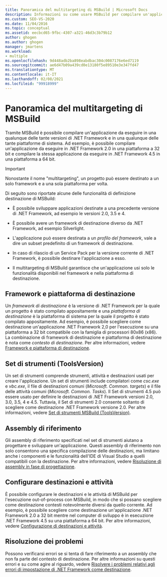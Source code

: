 ```yaml
---
title: Panoramica del multitargeting di MSBuild | Microsoft Docs
description: Informazioni su come usare MSBuild per compilare un'applicazione da eseguire in una qualsiasi delle diverse versioni del .NET Framework e in una qualsiasi delle diverse piattaforme di sistema.
ms.custom: SEO-VS-2020
ms.date: 11/04/2016
ms.topic: conceptual
ms.assetid: eecbcd65-9fbc-4307-a321-46d3c3b79b12
author: ghogen
ms.author: ghogen
manager: jmartens
ms.workload:
- multiple
ms.openlocfilehash: 9d448adb2ba898eabdbac304c0087176e6ed7119
ms.sourcegitcommit: ae6d47b09a439cd0e13180f5e89510e3e347fd47
ms.translationtype: MT
ms.contentlocale: it-IT
ms.lasthandoff: 02/08/2021
ms.locfileid: "99918999"
---
```

# <a name="msbuild-multitargeting-overview"></a>Panoramica del multitargeting di MSBuild

Tramite MSBuild è possibile compilare un'applicazione da eseguire in una qualunque delle tante versioni di .NET Framework e in una qualunque delle tante piattaforme di sistema. Ad esempio, è possibile compilare un'applicazione da eseguire in .NET Framework 2.0 in una piattaforma a 32 bit e compilare la stessa applicazione da eseguire in .NET Framework 4.5 in una piattaforma a 64 bit.

> [!IMPORTANT]
> Nonostante il nome "multitargeting", un progetto può essere destinato a un solo framework e a una sola piattaforma per volta.

 Di seguito sono riportate alcune delle funzionalità di definizione destinazione di MSBuild:

- È possibile sviluppare applicazioni destinate a una precedente versione di .NET Framework, ad esempio le versioni 2.0, 3.5 e 4.

- È possibile avere un framework di destinazione diverso da .NET Framework, ad esempio Silverlight.

- L'applicazione può essere destinata a un *profilo del framework*, vale a dire un subset predefinito di un framework di destinazione.

- In caso di rilascio di un Service Pack per la versione corrente di .NET Framework, è possibile destinare l'applicazione a esso.

- Il multitargeting di MSBuild garantisce che un'applicazione usi solo le funzionalità disponibili nel framework e nella piattaforma di destinazione.

## <a name="target-framework-and-platform"></a>Framework e piattaforma di destinazione

 Un *framework di destinazione* è la versione di .NET Framework per la quale un progetto è stato compilato appositamente e una *piattaforma di destinazione* è la piattaforma di sistema per la quale il progetto è stato compilato appositamente.  Ad esempio, è possibile scegliere come destinazione un'applicazione .NET Framework 2,0 per l'esecuzione su una piattaforma a 32 bit compatibile con la famiglia di processori 80x86 (x86). La combinazione di framework di destinazione e piattaforma di destinazione è nota come *contesto di destinazione*. Per altre informazioni, vedere [Framework e piattaforma di destinazione](../msbuild/msbuild-target-framework-and-target-platform.md).

## <a name="toolset-toolsversion"></a>Set di strumenti (ToolsVersion)

 Un set di strumenti comprende strumenti, attività e destinazioni usati per creare l'applicazione. Un set di strumenti include compilatori come *csc.exe* e *vbc.exe*, il file di destinazioni comuni (*Microsoft. Common. targets*) e il file delle attività comuni (*Microsoft. Common. Tasks*). Il Set di strumenti 4.5 può essere usato per definire le destinazioni di .NET Framework versioni 2.0, 3.0, 3.5, 4 e 4.5. Tuttavia, il Set di strumenti 2.0 consente soltanto di scegliere come destinazione .NET Framework versione 2.0. Per altre informazioni, vedere [Set di strumenti MSBuild (ToolsVersion)](../msbuild/msbuild-toolset-toolsversion.md).

## <a name="reference-assemblies"></a>Assembly di riferimento

 Gli assembly di riferimento specificati nel set di strumenti aiutano a progettare e sviluppare un'applicazione. Questi assembly di riferimento non solo consentono una specifica compilazione delle destinazioni, ma limitano anche i componenti e le funzionalità dell'IDE di Visual Studio a quelli compatibili con la destinazione. Per altre informazioni, vedere [Risoluzione di assembly in fase di progettazione](../msbuild/resolving-assemblies-at-design-time.md).

## <a name="configure-targets-and-tasks"></a>Configurare destinazioni e attività

 È possibile configurare le destinazioni e le attività di MSBuild per l'esecuzione out-of-process con MSBuild, in modo che si possano scegliere come destinazione contesti notevolmente diversi da quello corrente.  Ad esempio, è possibile scegliere come destinazione un'applicazione .NET Framework 2.0 a 32 bit mentre nel computer di sviluppo è in esecuzione .NET Framework 4.5 su una piattaforma a 64 bit. Per altre informazioni, vedere [Configurazione di destinazioni e attività](../msbuild/configuring-targets-and-tasks.md).

## <a name="troubleshooting"></a>Risoluzione dei problemi

 Possono verificarsi errori se si tenta di fare riferimento a un assembly che non fa parte del contesto di destinazione. Per altre informazioni su questi errori e su come agire al riguardo, vedere [Risolvere i problemi relativi agli errori di impostazione di .NET Framework come destinazione](../msbuild/troubleshooting-dotnet-framework-targeting-errors.md).

